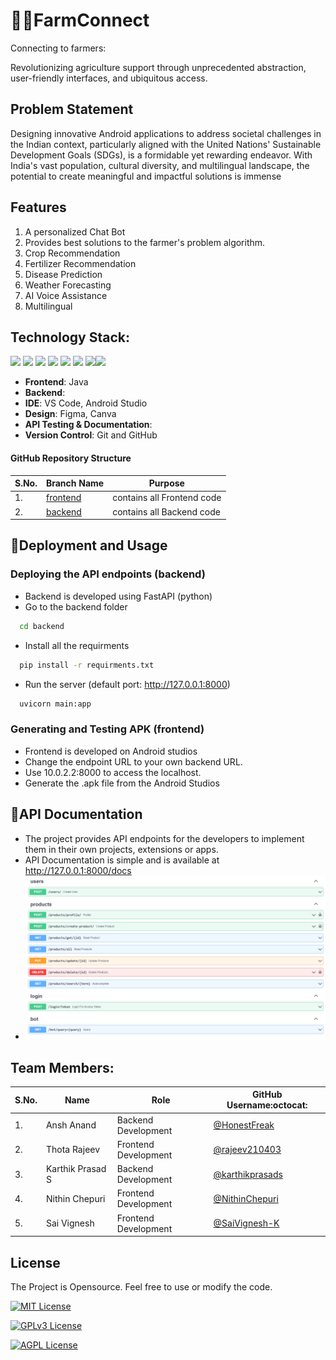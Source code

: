 # 👨‍🌾FarmConnect
Connecting to farmers:

Revolutionizing agriculture support through unprecedented abstraction, user-friendly interfaces, and ubiquitous access.

## Problem Statement

Designing innovative Android applications to address societal challenges in the Indian context, particularly aligned with the United Nations' Sustainable Development Goals (SDGs), is a formidable yet rewarding endeavor. With India's vast population, cultural diversity, and multilingual landscape, the potential to create meaningful and impactful solutions is immense


## Features

1. A personalized Chat Bot
2. Provides best solutions to the farmer's problem algorithm.
3. Crop Recommendation
4. Fertilizer Recommendation
5. Disease Prediction
6. Weather Forecasting
7. AI Voice Assistance
8. Multilingual


## Technology Stack:

<img src="https://img.shields.io/badge/html5%20-%23E34F26.svg?&style=for-the-badge&logo=html5&logoColor=white"/> <img src="https://img.shields.io/badge/css3%20-%231572B6.svg?&style=for-the-badge&logo=css3&logoColor=white"/> <img src="https://img.shields.io/badge/javascript%20-%23323330.svg?&style=for-the-badge&logo=javascript&logoColor=%23F7DF1E"/> <img src="https://img.shields.io/badge/Tailwind_CSS-38B2AC?style=for-the-badge&logo=tailwind-css&logoColor=white"/>  <img src="https://img.shields.io/badge/React-20232A?style=for-the-badge&logo=react&logoColor=61DAFB"/>  <img src="https://img.shields.io/badge/React_Router-CA4245?style=for-the-badge&logo=react-router&logoColor=white"/>  <img src="https://img.shields.io/badge/markdown-%23000000.svg?&style=for-the-badge&logo=markdown&logoColor=white"/><img src="https://img.shields.io/badge/github%20-%23121011.svg?&style=for-the-badge&logo=github&logoColor=white"/> 

- **Frontend**: Java
- **Backend**: 
- **IDE**: VS Code, Android Studio
- **Design**: Figma, Canva
- **API Testing & Documentation**: 
- **Version Control**: Git and GitHub

#### GitHub Repository Structure


| S.No. | Branch Name                                                                  | Purpose                       |
| ----- | ---------------------------------------------------------------------------- | ----------------------------- |
| 1.    | [frontend](https://github.com/rudrakshi99/Farmer-Call-Center/tree/master)      | contains all Frontend code    |
| 2.    | [backend](https://github.com/rudrakshi99/Farmer-Call-Center/tree/backend)    | contains all Backend code     |


## 🌾Deployment and Usage
### Deploying the API endpoints (backend)
- Backend is developed using FastAPI (python)
- Go to the backend folder 
```bash
  cd backend
```
- Install all the requirments
```bash
  pip install -r requirments.txt
```
- Run the server (default port: http://127.0.0.1:8000)
```bash
  uvicorn main:app
```

### Generating and Testing APK (frontend)
- Frontend is developed on Android studios
- Change the endpoint URL to your own backend URL.
- Use 10.0.2.2:8000 to access the localhost.
- Generate the .apk file from the Android Studios


## 🐄API Documentation
- The project provides API endpoints for the developers to implement them in their own projects, extensions or apps.
- API Documentation is simple and is available at http://127.0.0.1:8000/docs
- ![Alt text](image-4.png)


## Team Members:

| S.No. | Name | Role | GitHub Username:octocat: |
| --------------- | --------------- | --------------- | --------------- |
| 1. | Ansh Anand | Backend Development| [@HonestFreak](https://www.github.com/HonestFreak)  |
| 2. | Thota Rajeev | Frontend Development | [@rajeev210403](https://github.com/rajeev210403) |
| 3. | Karthik Prasad S | Backend Development | [@karthikprasads](https://github.com/karthikprasads) |
| 4. | Nithin Chepuri | Frontend Development| [@NithinChepuri](https://github.com/NithinChepuri) |
| 5. | Sai Vignesh | Frontend Development | [@SaiVignesh-K](https://github.com/SaiVignesh-K)  |


## License

The Project is Opensource. Feel free to use or modify the code.

[![MIT License](https://img.shields.io/badge/License-MIT-green.svg)](https://choosealicense.com/licenses/mit/)

[![GPLv3 License](https://img.shields.io/badge/License-GPL%20v3-yellow.svg)](https://opensource.org/licenses/)

[![AGPL License](https://img.shields.io/badge/license-AGPL-blue.svg)](http://www.gnu.org/licenses/agpl-3.0)





